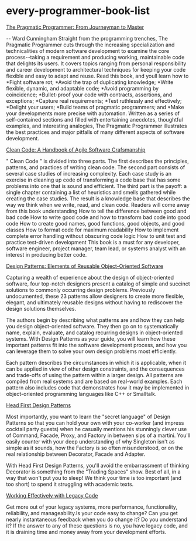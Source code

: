 # every-programmer-book-list

[The Pragmatic Programmer: From Journeyman to Master](http://www.amazon.com/The-Pragmatic-Programmer-Journeyman-Master/dp/020161622X)

-- Ward Cunningham Straight from the programming trenches, The Pragmatic Programmer cuts through the increasing specialization and technicalities of modern software development to examine the core process--taking a requirement and producing working, maintainable code that delights its users. It covers topics ranging from personal responsibility and career development to architectural techniques for keeping your code flexible and easy to adapt and reuse. Read this book, and youll learn how to *Fight software rot; *Avoid the trap of duplicating knowledge; *Write flexible, dynamic, and adaptable code; *Avoid programming by coincidence; *Bullet-proof your code with contracts, assertions, and exceptions; *Capture real requirements; *Test ruthlessly and effectively; *Delight your users; *Build teams of pragmatic programmers; and *Make your developments more precise with automation. Written as a series of self-contained sections and filled with entertaining anecdotes, thoughtful examples, and interesting analogies, The Pragmatic Programmer illustrates the best practices and major pitfalls of many different aspects of software development. 

[Clean Code: A Handbook of Agile Software Crafsmanship](http://www.amazon.com/Clean-Code-Handbook-Software-Craftsmanship/dp/0132350882/ref=sr_1_1?s=books&ie=UTF8&qid=1452769464&sr=1-1&keywords=clean+code)

" Clean Code " is divided into three parts. The first describes the principles, patterns, and practices of writing clean code. The second part consists of several case studies of increasing complexity. Each case study is an exercise in cleaning up code of transforming a code base that has some problems into one that is sound and efficient. The third part is the payoff: a single chapter containing a list of heuristics and smells gathered while creating the case studies. The result is a knowledge base that describes the way we think when we write, read, and clean code.
Readers will come away from this book understanding
How to tell the difference between good and bad code How to write good code and how to transform bad code into good code How to create good names, good functions, good objects, and good classes How to format code for maximum readability How to implement complete error handling without obscuring code logic How to unit test and practice test-driven development This book is a must for any developer, software engineer, project manager, team lead, or systems analyst with an interest in producing better code. 

[Design Patterns: Elements of Reusable Object-Oriented Software](http://www.amazon.com/Design-Patterns-Elements-Reusable-Object-Oriented/dp/0201633612/ref=pd_sim_14_4/190-7656430-9101516?ie=UTF8&dpID=51szD9HC9pL&dpSrc=sims&preST=_AC_UL160_SR127%2C160_&refRID=1R3GSDXRC9VTSAXXG039)

Capturing a wealth of experience about the design of object-oriented software, four top-notch designers present a catalog of simple and succinct solutions to commonly occurring design problems. Previously undocumented, these 23 patterns allow designers to create more flexible, elegant, and ultimately reusable designs without having to rediscover the design solutions themselves.

The authors begin by describing what patterns are and how they can help you design object-oriented software. They then go on to systematically name, explain, evaluate, and catalog recurring designs in object-oriented systems. With Design Patterns as your guide, you will learn how these important patterns fit into the software development process, and how you can leverage them to solve your own design problems most efficiently.

Each pattern describes the circumstances in which it is applicable, when it can be applied in view of other design constraints, and the consequences and trade-offs of using the pattern within a larger design. All patterns are compiled from real systems and are based on real-world examples. Each pattern also includes code that demonstrates how it may be implemented in object-oriented programming languages like C++ or Smalltalk.

[Head First Design Patterns](http://www.amazon.com/Head-First-Design-Patterns-Freeman/dp/0596007124/ref=sr_1_1?s=books&ie=UTF8&qid=1452769609&sr=1-1&keywords=head+first+design+patterns)

Most importantly, you want to learn the "secret language" of Design Patterns so that you can hold your own with your co-worker (and impress cocktail party guests) when he casually mentions his stunningly clever use of Command, Facade, Proxy, and Factory in between sips of a martini. You'll easily counter with your deep understanding of why Singleton isn't as simple as it sounds, how the Factory is so often misunderstood, or on the real relationship between Decorator, Facade and Adapter.

With Head First Design Patterns, you'll avoid the embarrassment of thinking Decorator is something from the "Trading Spaces" show. Best of all, in a way that won't put you to sleep! We think your time is too important (and too short) to spend it struggling with academic texts.

[Working Effectively with Legacy Code](http://www.amazon.com/Working-Effectively-Legacy-Michael-Feathers/dp/0131177052/ref=sr_1_1?ie=UTF8&qid=1452769809&sr=8-1&keywords=Working+Effectively+with+Legacy+Code)

Get more out of your legacy systems, more performance, functionality, reliability, and manageability.Is your code easy to change? Can you get nearly instantaneous feedback when you do change it? Do you understand it? If the answer to any of these questions is no, you have legacy code, and it is draining time and money away from your development efforts.

